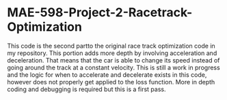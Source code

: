 # MAE-598-Project-2-Racetrack-Optimization

This code is the second partto the original race track optimization code in my repository. This portion adds more depth by involving acceleration and deceleration. 
That means that the car is able to change its speed instead of going around the track at a constant velocity. This is still a work in progress and the logic for when to accelerate and decelerate 
exists in this code, however does not properly get applied to the loss function. More in depth coding and debugging is required but this is a first pass. 
